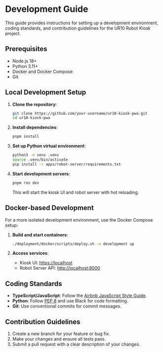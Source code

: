 # Development Guide

This guide provides instructions for setting up a development environment, coding standards, and contribution guidelines for the UR10 Robot Kiosk project.

## Prerequisites

- Node.js 18+
- Python 3.11+
- Docker and Docker Compose
- Git

## Local Development Setup

1. **Clone the repository**:
   ```bash
   git clone https://github.com/your-username/ur10-kiosk-pwa.git
   cd ur10-kiosk-pwa
   ```

2. **Install dependencies**:
   ```bash
   pnpm install
   ```

3. **Set up Python virtual environment**:
   ```bash
   python3 -m venv .venv
   source .venv/bin/activate
   pip install -r apps/robot-server/requirements.txt
   ```

4. **Start development servers**:
   ```bash
   pnpm run dev
   ```

   This will start the kiosk UI and robot server with hot reloading.

## Docker-based Development

For a more isolated development environment, use the Docker Compose setup:

1. **Build and start containers**:
   ```bash
   ./deployment/docker/scripts/deploy.sh -e development up
   ```

2. **Access services**:
   - Kiosk UI: [https://localhost](https://localhost)
   - Robot Server API: [http://localhost:8000](http://localhost:8000)

## Coding Standards

- **TypeScript/JavaScript**: Follow the [Airbnb JavaScript Style Guide](https://github.com/airbnb/javascript).
- **Python**: Follow [PEP 8](https://www.python.org/dev/peps/pep-0008/) and use Black for code formatting.
- **Git**: Use conventional commits for commit messages.

## Contribution Guidelines

1. Create a new branch for your feature or bug fix.
2. Make your changes and ensure all tests pass.
3. Submit a pull request with a clear description of your changes.


